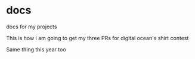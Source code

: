 # docs
docs for my projects

This is how i am going to get my three PRs for digital ocean's shirt contest

Same thing this year too
